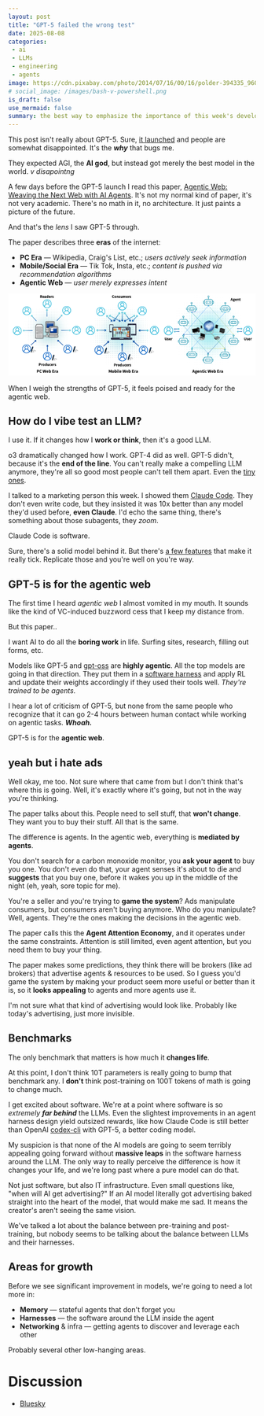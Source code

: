 ```yaml
---
layout: post
title: "GPT-5 failed the wrong test"
date: 2025-08-08
categories:
 - ai
 - LLMs
 - engineering
 - agents
image: https://cdn.pixabay.com/photo/2014/07/16/00/16/polder-394335_960_720.jpg
# social_image: /images/bash-v-powershell.png
is_draft: false
use_mermaid: false
summary: the best way to emphasize the importance of this week's developments is to go all the way back to January and see how we got here.
---
```


This post isn't really about GPT-5. Sure, [it launched][gpt5] and people are somewhat disappointed.
It's the _**why**_ that bugs me.

They expected AGI, the **AI god**, but instead got merely the best model in the world. _v disapointng_

A few days before the GPT-5 launch I read this paper, [Agentic Web: Weaving the Next Web with AI Agents][aweb].
It's not my normal kind of paper, it's not very academic. There's no math in it, no architecture. It just
paints a picture of the future.

And that's the _lens_ I saw GPT-5 through.

The paper describes three **eras** of the internet:

* **PC Era** — Wikipedia, Craig's List, etc.; _users actively seek information_
* **Mobile/Social Era** — Tik Tok, Insta, etc.; _content is pushed via recommendation algorithms_
* **Agentic Web** — _user merely expresses intent_

![image of 3 internets, I'll explain below](/images/agentic-web-eras.png)

When I weigh the strengths of GPT-5, it feels poised and ready for the agentic web.


## How do I vibe test an LLM?
I use it. If it changes how I **work or think**, then it's a good LLM.

o3 dramatically changed how I work. GPT-4 did as well. GPT-5 didn't, because it's the **end of the line**.
You can't really make a compelling LLM anymore, they're all so good most people can't tell them apart.
Even the [tiny ones][qwen].

I talked to a marketing person this week. I showed them [Claude Code][cc]. They don't even write code, but
they insisted it was 10x better than any model they'd used before, **even Claude**. I'd echo the same thing,
there's something about those subagents, they _zoom_.

Claude Code is software.

Sure, there's a solid model behind it. But there's [a few features][deep] that make it really tick.
Replicate those and you're well on you're way.


## GPT-5 is for the agentic web
The first time I heard _agentic web_ I almost vomited in my mouth. It sounds like the kind of VC-induced
buzzword cess that I keep my distance from.

But this paper..

I want AI to do all the **boring work** in life. Surfing sites, research, filling out forms, etc.

Models like GPT-5 and [gpt-oss][oss] are **highly agentic**. All the top models are going in that direction.
They put them in a [software harness][k2] and apply RL and update their weights accordingly if they used
their tools well. _They're trained to be agents._

I hear a lot of criticism of GPT-5, but none from the same people who recognize that it can go 2-4 hours
between human contact while working on agentic tasks. _**Whoah.**_


GPT-5 is for the **agentic web**.


## yeah but i hate ads
Well okay, me too. Not sure where that came from but I don't think that's where this is going. Well, it's 
exactly where it's going, but not in the way you're thinking.

The paper talks about this. People need to sell stuff, that **won't change**. They want you to buy their stuff. 
All that is the same.

The difference is agents. In the agentic web, everything is **mediated by agents**. 

You don't search for a carbon monoxide monitor, you **ask your agent** to buy you one. You don't even do that, 
your agent senses it's about to die and **suggests** that you buy one, before it wakes you up in the 
middle of the night (eh, yeah, sore topic for me).

You're a seller and you're trying to **game the system**? Ads manipulate consumers, but consumers aren't buying
anymore. Who do you manipulate? Well, agents. They're the ones making the decisions in the agentic web.

The paper calls this the **Agent Attention Economy**, and it operates under the same constraints. 
Attention is still limited, even agent attention, but you need them to buy your thing.

The paper makes some predictions, they think there will be brokers (like ad brokers) that advertise
agents & resources to be used. So I guess you'd game the system by making your product seem more 
useful or better than it is, so it **looks appealing** to agents and more agents use it.

I'm not sure what that kind of advertising would look like. Probably like today's advertising, just
more invisible. 


## Benchmarks
The only benchmark that matters is how much it **changes life**. 

At this point, I don't think 10T parameters is really going to bump that benchmark any. I **don't** think
post-training on 100T tokens of math is going to change much.

I get excited about software. We're at a point where software is so _extremely **far behind**_ the LLMs.
Even the slightest improvements in an agent harness design yield outsized rewards, like how Claude Code
is still better than OpenAI [codex-cli][cli] with GPT-5, a better coding model.

My suspicion is that none of the AI models are going to seem terribly appealing going forward without
**massive leaps** in the software harness around the LLM. The only way to really perceive the difference
is how it changes your life, and we're long past where a pure model can do that.

Not just software, but also IT infrastructure. Even small
questions like, "when will AI get advertising?" If an AI model literally got advertising baked straight
into the heart of the model, that would make me sad. It means the creator's aren't seeing the same vision.

We've talked a lot about the balance between pre-training and post-training, but nobody seems to be 
talking about the balance between LLMs and their harnesses.


## Areas for growth
Before we see significant improvement in models, we're going to need a lot more in:

* **Memory** — stateful agents that don't forget you
* **Harnesses** — the software around the LLM inside the agent
* **Networking** & infra — getting agents to discover and leverage each other

Probably several other low-hanging areas.

# Discussion
* [Bluesky](https://bsky.app/profile/timkellogg.me/post/3lvxrtpcxws2i)


 [gpt5]: https://openai.com/index/introducing-gpt-5/
 [aweb]: https://arxiv.org/pdf/2507.21206
 [qwen]: https://huggingface.co/Qwen/Qwen3-4B-Thinking-2507
 [cc]: https://www.anthropic.com/claude-code
 [deep]: https://bsky.app/profile/timkellogg.me/post/3lvimbxsdws2k
 [oss]: https://openai.com/index/introducing-gpt-oss/
 [k2]: https://moonshotai.github.io/Kimi-K2/
 [cli]: https://github.com/openai/codex
